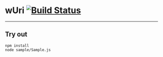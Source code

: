 
# wUri [![Build Status](https://travis-ci.org/Wandalen/wUri.svg?branch=master)](https://travis-ci.org/Wandalen/wUri)

___

## Try out
```
npm install
node sample/Sample.js
```


